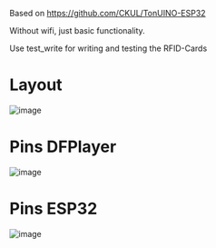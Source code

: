 Based on https://github.com/CKUL/TonUINO-ESP32

Without wifi, just basic functionality.

Use test_write for writing and testing the RFID-Cards

# Layout
![image](https://user-images.githubusercontent.com/8984410/124837231-bc22b380-df84-11eb-9362-05a5ca6fccdb.png)

# Pins DFPlayer
![image](https://user-images.githubusercontent.com/8984410/124837238-c04ed100-df84-11eb-8781-986065f39ca6.png)

# Pins ESP32
![image](https://user-images.githubusercontent.com/8984410/124837275-d197dd80-df84-11eb-8cff-1737979d7c81.png)
